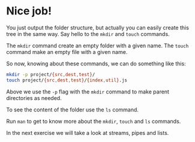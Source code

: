 # Nice job!

You just output the folder structure, but actually you can easily create this tree in the same way. Say hello to the `mkdir` and `touch` commands.

The `mkdir` command create an empty folder with a given name. The `touch` command make an empty file with a given name.

So now, knowing about these commands, we can do something like this:

```bash
mkdir -p project/{src,dest,test}/
touch project/{src,dest,test}/{index,util}.js
```

Above we use the `-p` flag with the `mkdir` command to make parent directories as needed.

To see the content of the folder use the `ls` command.

Run `man` to get to know more about the `mkdir`, `touch` and `ls` commands.

In the next exercise we will take a look at streams, pipes and lists.
